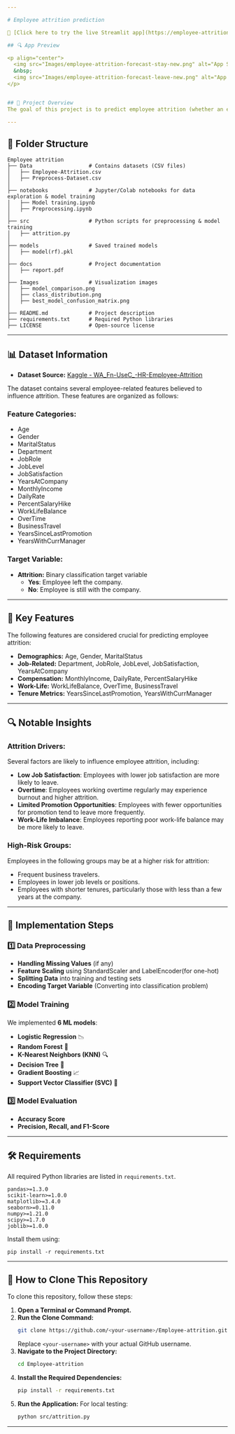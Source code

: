 ```yaml
---

# Employee attrition prediction

🚀 [Click here to try the live Streamlit app](https://employee-attrition-forecast.streamlit.app/)  

## 🔍 App Preview

<p align="center">
  <img src="Images/employee-attrition-forecast-stay-new.png" alt="App Screenshot 1" height="100%" width="45%" />
  &nbsp;
  <img src="Images/employee-attrition-forecast-leave-new.png" alt="App Screenshot 2" height="100%" width="45%" />
</p>


## 📌 Project Overview
The goal of this project is to predict employee attrition (whether an employee will leave the company) using machine learning models. The dataset contains various employee-related features such as job satisfaction, monthly income, years at the company, and more.

---
```


## 📂 Folder Structure
```
Employee attrition 
├── Data                  # Contains datasets (CSV files)
│   ├── Employee-Attrition.csv
│   ├── Preprocess-Dataset.csv
│
├── notebooks             # Jupyter/Colab notebooks for data exploration & model training
│   ├── Model training.ipynb
│   ├── Preprocessing.ipynb
│
├── src                   # Python scripts for preprocessing & model training
│   ├── attrition.py
│
├── models                # Saved trained models
│   ├── model(rf).pkl
│
├── docs                  # Project documentation
│   ├── report.pdf
│
├── Images                # Visualization images
│   ├── model_comparison.png
│   ├── class_distribution.png
│   ├── best_model_confusion_matrix.png
│
├── README.md             # Project description
├── requirements.txt      # Required Python libraries
├── LICENSE               # Open-source license
```

---

## 📊 Dataset Information

- **Dataset Source:** [Kaggle - WA_Fn-UseC_-HR-Employee-Attrition](https://www.kaggle.com/datasets/mohamedmahmoud153/wa-fn-usec-hr-employee-attrition)

The dataset contains several employee-related features believed to influence attrition. These features are organized as follows:

### Feature Categories:
  - Age
  - Gender
  - MaritalStatus
  - Department
  - JobRole
  - JobLevel
  - JobSatisfaction
  - YearsAtCompany
  - MonthlyIncome
  - DailyRate
  - PercentSalaryHike
  - WorkLifeBalance
  - OverTime
  - BusinessTravel
  - YearsSinceLastPromotion
  - YearsWithCurrManager

### Target Variable:
- **Attrition:** Binary classification target variable
  - **Yes**: Employee left the company.
  - **No**: Employee is still with the company.

---

## 🔑 Key Features
The following features are considered crucial for predicting employee attrition:

- **Demographics:** Age, Gender, MaritalStatus
- **Job-Related:** Department, JobRole, JobLevel, JobSatisfaction, YearsAtCompany
- **Compensation:** MonthlyIncome, DailyRate, PercentSalaryHike
- **Work-Life:** WorkLifeBalance, OverTime, BusinessTravel
- **Tenure Metrics:** YearsSinceLastPromotion, YearsWithCurrManager

---

## 🔍 Notable Insights

### **Attrition Drivers:**
Several factors are likely to influence employee attrition, including:
- **Low Job Satisfaction**: Employees with lower job satisfaction are more likely to leave.
- **Overtime**: Employees working overtime regularly may experience burnout and higher attrition.
- **Limited Promotion Opportunities**: Employees with fewer opportunities for promotion tend to leave more frequently.
- **Work-Life Imbalance**: Employees reporting poor work-life balance may be more likely to leave.

### **High-Risk Groups:**
Employees in the following groups may be at a higher risk for attrition:
- Frequent business travelers.
- Employees in lower job levels or positions.
- Employees with shorter tenures, particularly those with less than a few years at the company.

---

## 📌 Implementation Steps
### **1️⃣ Data Preprocessing**
- **Handling Missing Values** (if any)
- **Feature Scaling** using StandardScaler and LabelEncoder(for one-hot)
- **Splitting Data** into training and testing sets
- **Encoding Target Variable** (Converting into classification problem)

### **2️⃣ Model Training**
We implemented **6 ML models**:
- **Logistic Regression** 📉
- **Random Forest** 🌳
- **K-Nearest Neighbors (KNN)** 🔍
- **Decision Tree** 🌿
- **Gradient Boosting** 📈
- **Support Vector Classifier (SVC)** 🏹

### **3️⃣ Model Evaluation**
- **Accuracy Score**
- **Precision, Recall, and F1-Score**

---

## 🛠️ Requirements
All required Python libraries are listed in `requirements.txt`.

```
pandas>=1.3.0
scikit-learn>=1.0.0
matplotlib>=3.4.0
seaborn>=0.11.0
numpy>=1.21.0
scipy>=1.7.0
joblib>=1.0.0
```

Install them using:
```
pip install -r requirements.txt
```


---

## 🔄 How to Clone This Repository
To clone this repository, follow these steps:

1. **Open a Terminal or Command Prompt.**
2. **Run the Clone Command:**
   ```bash
   git clone https://github.com/<your-username>/Employee-attrition.git
   ```
   Replace `<your-username>` with your actual GitHub username.
3. **Navigate to the Project Directory:**
   ```bash
   cd Employee-attrition
   ```
4. **Install the Required Dependencies:**
   ```bash
   pip install -r requirements.txt
   ```
5. **Run the Application:**
   For local testing:
   ```bash
   python src/attrition.py
   ```

---
